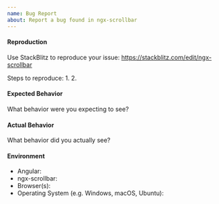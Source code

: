 ```yaml
---
name: Bug Report
about: Report a bug found in ngx-scrollbar
---
```



#### Reproduction

Use StackBlitz to reproduce your issue: https://stackblitz.com/edit/ngx-scrollbar

Steps to reproduce:
1. 
2. 
 
 
#### Expected Behavior

What behavior were you expecting to see?


#### Actual Behavior

What behavior did you actually see?


#### Environment

- Angular:
- ngx-scrollbar:
- Browser(s):
- Operating System (e.g. Windows, macOS, Ubuntu): 
